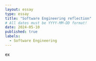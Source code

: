 ```yaml
---
layout: essay
type: essay
title: "Software Engineering reflection"
# All dates must be YYYY-MM-DD format!
date: 2024-05-10
published: true
labels:
  - Software Engineering
---
```

ex
